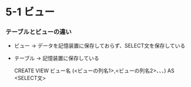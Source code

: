 # 5-1 ビュー
### テーブルとビューの違い
- ビュー → データを記憶装置に保存しておらず、SELECT文を保存している
- テーブル → 記憶装置に保存している

    CREATE VIEW ビュー名 (<ビューの列名1>,<ビューの列名2>、、、)
    AS
    <SELECT文>
